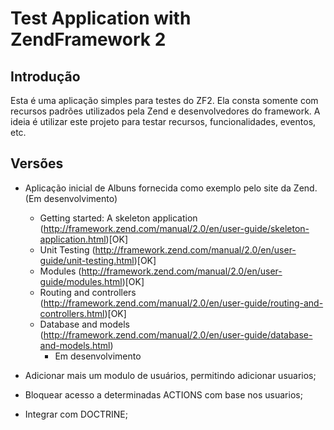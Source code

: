 Test Application with ZendFramework 2
=======================

Introdução
------------
Esta é uma aplicação simples para testes do ZF2. Ela consta somente com recursos padrões utilizados pela Zend e desenvolvedores do framework. A ideia é utilizar este projeto para testar recursos, funcionalidades, eventos, etc.


Versões
------------
- Aplicação inicial de Albuns fornecida como exemplo pelo site da Zend. (Em desenvolvimento)
	- Getting started: A skeleton application (http://framework.zend.com/manual/2.0/en/user-guide/skeleton-application.html)[OK]
	- Unit Testing (http://framework.zend.com/manual/2.0/en/user-guide/unit-testing.html)[OK]
	- Modules (http://framework.zend.com/manual/2.0/en/user-guide/modules.html)[OK]
	- Routing and controllers (http://framework.zend.com/manual/2.0/en/user-guide/routing-and-controllers.html)[OK]
	- Database and models (http://framework.zend.com/manual/2.0/en/user-guide/database-and-models.html)
		- Em desenvolvimento

- Adicionar mais um modulo de usuários, permitindo adicionar usuarios;
- Bloquear acesso a determinadas ACTIONS com base nos usuarios;
- Integrar com DOCTRINE;